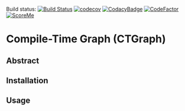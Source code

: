 Build status: [![Build Status](https://travis-ci.org/palikar/ctgraph.svg?branch=master)](https://travis-ci.org/palikar/ctgraph)
    [![codecov](https://codecov.io/gh/palikar/ctgraph/branch/master/graph/badge.svg)](https://codecov.io/gh/palikar/ctgraph)
    [![CodacyBadge](https://api.codacy.com/project/badge/Grade/83223760ee624b159b1869492c6d99ed)](https://www.codacy.com/manual/palikar/ctgraph?utm_source=github.com&amp;utm_medium=referral&amp;utm_content=palikar/ctgraph&amp;utm_campaign=Badge_Grade)
    [![CodeFactor](https://www.codefactor.io/repository/github/palikar/ctgraph/badge)](https://www.codefactor.io/repository/github/palikar/ctgraph)
    [![ScoreMe](http://readme-score-api.herokuapp.com/score.svg?url=https%3a%2f%2fgithub.com%2fpalikar%2fctgraph%2f)](http://clayallsopp.github.io/readme-score?url=https%3a%2f%2fgithub.com%2fpalikar%2fctgraph%2f)


# Compile-Time Graph (CTGraph)


## Abstract


## Installation


## Usage
